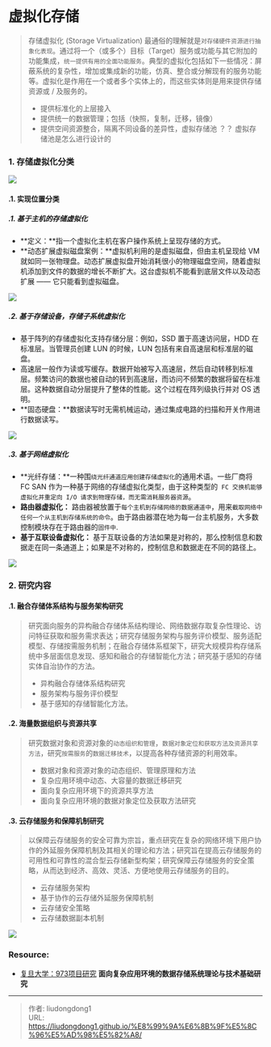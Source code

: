 # 虚拟化存储


>存储虚拟化 (Storage Virtualization) 最通俗的理解就是`对存储硬件资源进行抽象化表现`。通过将一个（或多个）目标（Target）服务或功能与其它附加的功能集成，`统一提供有用的全面功能服务`。典型的虚拟化包括如下一些情况：屏蔽系统的复杂性，增加或集成新的功能，仿真、整合或分解现有的服务功能等。虚拟化是作用在一个或者多个实体上的，而这些实体则是用来提供存储资源或 / 及服务的。
>
>- 提供标准化的上层接入
>- 提供统一的数据管理；包括（快照，复制，迁移，镜像）
>- 提供空间资源整合，隔离不同设备的差异性，虚拟存储池  ？？ 虚拟存储池是怎么进行设计的

### 1. 存储虚拟化分类

![](https://lddpicture.oss-cn-beijing.aliyuncs.com/picture/image-20220307154014138.png)

#### .1. 实现位置分类

##### .1. 基于主机的存储虚拟化

- **定义：**指一个虚拟化主机在客户操作系统上呈现存储的方式。
- **动态扩展虚拟磁盘案例：**虚拟机利用的是虚拟磁盘，但由主机呈现给 VM 就如同一张物理盘。动态扩展虚拟盘开始消耗很小的物理磁盘空间，随着虚拟机添加到文件的数据的增长不断扩大。这台虚拟机不能看到底层文件以及动态扩展 —— 它只能看到虚拟磁盘。

![](https://lddpicture.oss-cn-beijing.aliyuncs.com/picture/image-20220307154143736.png)

##### .2. 基于存储设备，存储子系统虚拟化

- 基于阵列的存储虚拟化支持存储分层：例如，SSD 置于高速访问层，HDD 在标准层。当管理员创建 LUN 的时候，LUN 包括有来自高速层和标准层的磁盘。
- 高速层一般作为读或写缓存。数据开始被写入高速层，然后自动转移到标准层。频繁访问的数据也被自动的转到高速层，而访问不频繁的数据将留在标准层。这种数据自动分层提升了整体的性能。这个过程在阵列级执行并对 OS 透明。
- **固态硬盘：**数据读写时无需机械运动，通过集成电路的扫描和开关作用进行数据读写。

![](https://lddpicture.oss-cn-beijing.aliyuncs.com/picture/image-20220307154644964.png)

##### .3. 基于网络虚拟化

- **光纤存储：**一种围`绕光纤通道应用创建存储虚拟化`的通用术语。一些厂商将 FC SAN 作为一种基于网络的存储虚拟化类型，由于这种类型的` FC 交换机能够虚拟化并重定向 I/O 请求到物理存储，而无需消耗服务器资源`。
- **路由器虚拟化：** 路由器被放置于`每个主机到存储网络的数据通道中`，用来`截取网络中任何一个从主机到存储系统的命令`。由于路由器潜在地为每一台主机服务，大多数控制模块存在于路由器的`固件中`.
- **基于互联设备虚拟化：** 基于互联设备的方法如果是对称的，那么控制信息和数据走在同一条通道上；如果是不对称的，控制信息和数据走在不同的路径上。

![](https://lddpicture.oss-cn-beijing.aliyuncs.com/picture/image-20220307154739461.png)

### 2. 研究内容

#### .1. 融合存储体系结构与服务架构研究

>研究面向服务的异构融合存储体系结构理论、网络数据存取复杂性理论、访问特征获取和服务需求表达；研究存储服务架构与服务评价模型、服务适配模型、存储按需服务机制；在融合存储体系框架下，研究大规模异构存储系统中多层面信息发现、感知和融合的存储智能化方法；研究基于感知的存储实体自治协作的方法。
>
>- 异构融合存储体系结构研究
>- 服务架构与服务评价模型
>- 基于感知的存储智能化方法。

#### .2. 海量数据组织与资源共享

>研究数据对象和资源对象的`动态组织和管理`，`数据对象定位和获取方法及资源共享方法`，研究`按需服务`的`数据迁移技术`，以提高各种存储资源的利用效率。
>
>- 数据对象和资源对象的动态组织、管理原理和方法
>- 复杂应用环境中动态、大容量的数据迁移研究
>- 面向复杂应用环境下的资源共享方法
>- 面向复杂应用环境的数据对象定位及获取方法研究

#### .3. **云存储服务和保障机制研究**

>以保障云存储服务的安全可靠为宗旨，重点研究在复杂的网络环境下用户协作的外延服务保障机制及其相关的理论和方法；研究旨在提高云存储服务的可用性和可靠性的混合型云存储新型构架；研究保障云存储服务的安全策略，从而达到经济、高效、灵活、方便地使用云存储服务的目的。
>
>- 云存储服务架构
>- 基于协作的云存储外延服务保障机制
>- 云存储安全策略
>- 云存储数据副本机制

![](../../../../blogimgv2022/image-20220724112752114.png)

### Resource:

- [复旦大学：973项目研究](http://storage.hust.edu.cn/a973xm/xmgk/xmjs.htm) **面向复杂应用环境的数据存储系统理论与技术基础研究**

---

> 作者: liudongdong1  
> URL: https://liudongdong1.github.io/%E8%99%9A%E6%8B%9F%E5%8C%96%E5%AD%98%E5%82%A8/  

